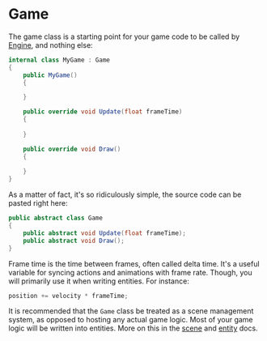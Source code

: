 # Game
The game class is a starting point for your game code to be called by [Engine](engine.md), and nothing else:

```csharp
internal class MyGame : Game
{
	public MyGame()
	{

	}

	public override void Update(float frameTime)
	{
		
	}

	public override void Draw()
	{
		
	}
}
```

As a matter of fact, it's so ridiculously simple, the source code can be pasted right here:

```csharp
public abstract class Game
{
	public abstract void Update(float frameTime);
	public abstract void Draw();
}
```

Frame time is the time between frames, often called delta time. It's a useful variable for syncing actions and animations with frame rate. Though, you will primarily use it when writing entities. For instance:

```csharp
position += velocity * frameTime;
```

It is recommended that the `Game` class be treated as a scene management system, as opposed to hosting any actual game logic. Most of your game logic will be written into entities. More on this in the [scene](scene.md) and [entity](entity.md) docs.
